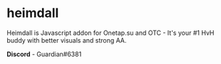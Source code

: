 # heimdall
Heimdall is Javascript addon for Onetap.su and OTC - It's your #1 HvH buddy with better visuals and strong AA.

**Discord** - Guardian#6381

